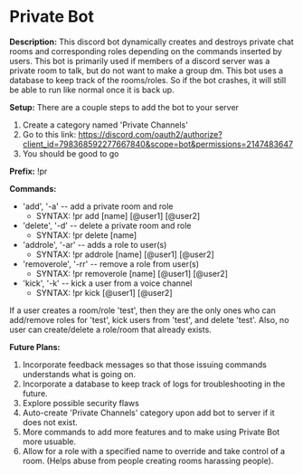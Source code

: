 # Private Bot #

**Description:** 
This discord bot dynamically creates and destroys private chat rooms and corresponding roles depending on the commands inserted by users. This bot is primarily used if members of a discord server was a private room to talk, but do not want to make a group dm.
This bot uses a database to keep track of the rooms/roles. So if the bot crashes, it will still be able to run like normal once it is back up.

**Setup:** There are a couple steps to add the bot to your server
1. Create a category named 'Private Channels'
2. Go to this link: https://discord.com/oauth2/authorize?client_id=798368592277667840&scope=bot&permissions=2147483647
3. You should be good to go

**Prefix:** !pr

**Commands:**
* 'add', '-a' -- add a private room and role
  * SYNTAX: !pr add [name] [@user1] [@user2]
* 'delete', '-d' -- delete a private room and role
  * SYNTAX: !pr delete [name]
* 'addrole', '-ar' -- adds a role to user(s)
  * SYNTAX: !pr addrole [name] [@user1] [@user2]
* 'removerole', '-rr' -- remove a role from user(s)
  * SYNTAX: !pr removerole [name] [@user1] [@user2]
* 'kick', '-k' -- kick a user from a voice channel
  * SYNTAX: !pr kick [@user1] [@user2]

If a user creates a room/role 'test', then they are the only ones who can add/remove roles for 'test', kick users from 'test', and delete 'test'.
Also, no user can create/delete a role/room that already exists.

**Future Plans:**
1. Incorporate feedback messages so that those issuing commands understands what is going on.
1. Incorporate a database to keep track of logs for troubleshooting in the future.
1. Explore possible security flaws
1. Auto-create 'Private Channels' category upon add bot to server if it does not exist.
1. More commands to add more features and to make using Private Bot more usuable.
1. Allow for a role with a specified name to override and take control of a room. (Helps abuse from people creating rooms harassing people).
